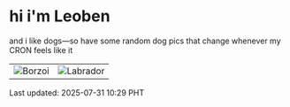 # hi i'm Leoben

and i like dogs—so have some random dog pics that change whenever my CRON feels like it

|  |  |
|--------|----------|
| ![Borzoi](https://random-dog-vercel.vercel.app/api/random-borzoi?v=1753928951) | ![Labrador](https://random-dog-vercel.vercel.app/api/random-labrador?v=1753928951) |

Last updated: 2025-07-31 10:29 PHT
